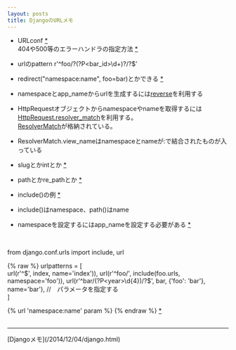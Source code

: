 ```yaml
---
layout: posts
title: DjangoのURLメモ 
---
```

* URLconf [\*](https://docs.djangoproject.com/en/stable/topics/http/urls/#example)   
404や500等のエラーハンドラの指定方法 [\*](https://docs.djangoproject.com/en/1.10/topics/http/views/#customizing-error-views)    

* urlのpattern  r'^foo/?(?P<bar_id>\d+)?/?$'
   
* redirect("namespace:name", foo=bar)とかできる [*](https://docs.djangoproject.com/en/stable/topics/http/shortcuts/#examples) 

* namespaceとapp_nameからurlを生成するには[reverse](https://docs.djangoproject.com/en/stable/urlresolvers/#reverse)を利用する

* HttpRequestオブジェクトからnamespaceやnameを取得するには[HttpRequest.resolver_match](https://docs.djangoproject.com/en/stable/ref/request-response/#django.http.HttpRequest.resolver_match)を利用する。   
[ResolverMatch](https://docs.djangoproject.com/en/stable/ref/urlresolvers/#django.core.urlresolvers.ResolverMatch)が格納されている。   

* ResolverMatch.view_nameはnamespaceとnameが:で結合されたものが入っている    

* slugとかintとか [\*](https://docs.djangoproject.com/en/2.0/topics/http/urls/#path-converters)  

* pathとかre_pathとか [\*](https://docs.djangoproject.com/en/2.0/ref/urls/#module-django.urls.conf)

* include()の例 [\*](https://docs.djangoproject.com/en/2.0/topics/http/urls/#including-other-urlconfs)

* include()はnamespace、path()はname

* namespaceを設定するにはapp_nameを設定する必要がある [\*](https://docs.djangoproject.com/en/2.0/topics/http/urls/#namespaces-and-include)  
<br>


from django.conf.urls import include, url

{% raw %}
urlpatterns = [  
    url(r'^$', index, name='index')),  
    url(r'^foo/', include(foo.urls, namespace='foo')),  
    url(r'^bar/(?P<year>\d{4})/?$', bar, {'foo': 'bar'}, name='bar'), //　パラメータを指定する  
]

{% url 'namespace:name' param %}
{% endraw %}
[\*](https://docs.djangoproject.com/en/1.10/topics/http/urls/#passing-extra-options-to-view-functions)  
<br/>
<hr/>
[Djangoメモ](/2014/12/04/django.html)
